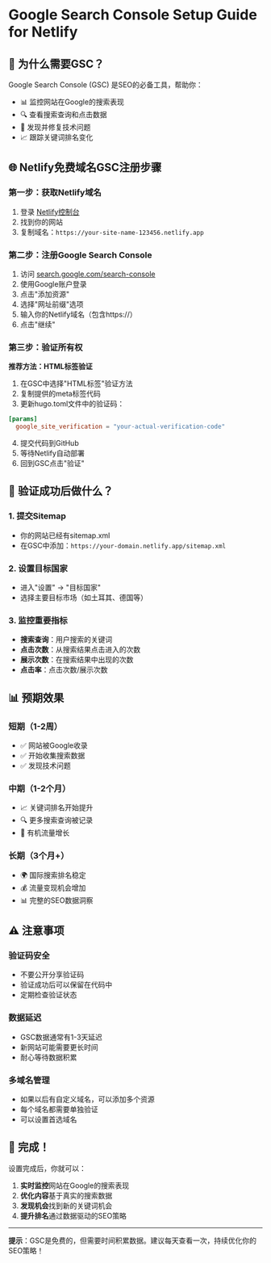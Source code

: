 # Google Search Console Setup Guide for Netlify

## 🎯 为什么需要GSC？

Google Search Console (GSC) 是SEO的必备工具，帮助你：
- 📊 监控网站在Google的搜索表现
- 🔍 查看搜索查询和点击数据
- 🚨 发现并修复技术问题
- 📈 跟踪关键词排名变化

## 🌐 Netlify免费域名GSC注册步骤

### 第一步：获取Netlify域名
1. 登录 [Netlify控制台](https://app.netlify.com)
2. 找到你的网站
3. 复制域名：`https://your-site-name-123456.netlify.app`

### 第二步：注册Google Search Console
1. 访问 [search.google.com/search-console](https://search.google.com/search-console)
2. 使用Google账户登录
3. 点击"添加资源"
4. 选择"网址前缀"选项
5. 输入你的Netlify域名（包含https://）
6. 点击"继续"

### 第三步：验证所有权
**推荐方法：HTML标签验证**

1. 在GSC中选择"HTML标签"验证方法
2. 复制提供的meta标签代码
3. 更新hugo.toml文件中的验证码：

```toml
[params]
  google_site_verification = "your-actual-verification-code"
```

4. 提交代码到GitHub
5. 等待Netlify自动部署
6. 回到GSC点击"验证"

## 🔧 验证成功后做什么？

### 1. 提交Sitemap
- 你的网站已经有sitemap.xml
- 在GSC中添加：`https://your-domain.netlify.app/sitemap.xml`

### 2. 设置目标国家
- 进入"设置" → "目标国家"
- 选择主要目标市场（如土耳其、德国等）

### 3. 监控重要指标
- **搜索查询**：用户搜索的关键词
- **点击次数**：从搜索结果点击进入的次数
- **展示次数**：在搜索结果中出现的次数
- **点击率**：点击次数/展示次数

## 📊 预期效果

### 短期（1-2周）
- ✅ 网站被Google收录
- ✅ 开始收集搜索数据
- ✅ 发现技术问题

### 中期（1-2个月）
- 📈 关键词排名开始提升
- 🔍 更多搜索查询被记录
- 🚀 有机流量增长

### 长期（3个月+）
- 🌍 国际搜索排名稳定
- 💰 流量变现机会增加
- 📊 完整的SEO数据洞察

## ⚠️ 注意事项

### 验证码安全
- 不要公开分享验证码
- 验证成功后可以保留在代码中
- 定期检查验证状态

### 数据延迟
- GSC数据通常有1-3天延迟
- 新网站可能需要更长时间
- 耐心等待数据积累

### 多域名管理
- 如果以后有自定义域名，可以添加多个资源
- 每个域名都需要单独验证
- 可以设置首选域名

## 🎉 完成！

设置完成后，你就可以：
1. **实时监控**网站在Google的搜索表现
2. **优化内容**基于真实的搜索数据
3. **发现机会**找到新的关键词机会
4. **提升排名**通过数据驱动的SEO策略

---

**提示**：GSC是免费的，但需要时间积累数据。建议每天查看一次，持续优化你的SEO策略！

